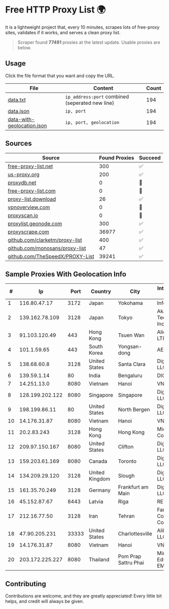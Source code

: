 
# Free HTTP Proxy List 🌍

It is a lightweight project that, every 10 minutes, scrapes lots of free-proxy sites, validates if it works, and serves a clean proxy list.


> Scraper found **77491** proxies at the latest update. Usable proxies are below.

## Usage

Click the file format that you want and copy the URL.


|File|Content|Count|
|----|-------|-----|
|[data.txt](https://raw.githubusercontent.com/themiralay/Proxy-List-World/master/data.txt)|`ip_address:port` combined (seperated new line)|194|
|[data.json](https://raw.githubusercontent.com/themiralay/Proxy-List-World/master/data.json)|`ip, port`|194|
|[data-with-geolocation.json](https://raw.githubusercontent.com/themiralay/Proxy-List-World/master/data-with-geolocation.json)|`ip, port, geolocation`|194|

## Sources

|Source|Found Proxies|Succeed|
|------|-------------|-------|
|[free-proxy-list.net](https://free-proxy-list.net)|300|✅|
|[us-proxy.org](https://www.us-proxy.org)|200|✅|
|[proxydb.net](http://proxydb.net)|0|🚫|
|[free-proxy-list.com](https://free-proxy-list.com/?page=&port=&type%5B%5D=http&type%5B%5D=https&up_time=0&search=Search)|0|🚫|
|[proxy-list.download](https://www.proxy-list.download/HTTP)|26|✅|
|[vpnoverview.com](https://vpnoverview.com/privacy/anonymous-browsing/free-proxy-servers)|0|🚫|
|[proxyscan.io](https://www.proxyscan.io)|0|🚫|
|[proxylist.geonode.com](https://proxylist.geonode.com/api/proxy-list?limit=300&page=1&sort_by=lastChecked&sort_type=desc&protocols=http,https)|300|✅|
|[proxyscrape.com](https://api.proxyscrape.com/v2/?request=displayproxies&protocol=http&timeout=10000&country=all&ssl=all&anonymity=all)|36977|✅|
|[github.com/clarketm/proxy-list](https://raw.githubusercontent.com/clarketm/proxy-list/master/proxy-list-raw.txt)|400|✅|
|[github.com/monosans/proxy-list](https://raw.githubusercontent.com/monosans/proxy-list/main/proxies/http.txt)|47|✅|
|[github.com/TheSpeedX/PROXY-List](https://raw.githubusercontent.com/TheSpeedX/PROXY-List/master/http.txt)|39241|✅|


## Sample Proxies With Geolocation Info

|#|Ip|Port|Country|City|Internet Service Provider|
|-|--|----|-------|----|-------------------------|
|1|116.80.47.17|3172|Japan|Yokohama|InfoSphere|
|2|139.162.78.109|3128|Japan|Tokyo|Akamai Technologies, Inc.|
|3|91.103.120.49|443|Hong Kong|Tsuen Wan|Alice Networks LTD|
|4|101.1.59.65|443|South Korea|Yongsan-dong|AESNET|
|5|138.68.60.8|3128|United States|Santa Clara|DigitalOcean, LLC|
|6|139.59.1.14|80|India|Bengaluru|DIGITALOCEAN|
|7|14.251.13.0|8080|Vietnam|Hanoi|VNPT|
|8|128.199.202.122|8080|Singapore|Singapore|DigitalOcean, LLC|
|9|198.199.86.11|80|United States|North Bergen|DigitalOcean, LLC|
|10|14.176.31.87|8080|Vietnam|Hanoi|VNPT|
|11|20.2.83.243|3128|Hong Kong|Hong Kong|Microsoft Corporation|
|12|209.97.150.167|8080|United States|Clifton|DigitalOcean, LLC|
|13|159.203.61.169|8080|Canada|Toronto|DigitalOcean, LLC|
|14|134.209.29.120|3128|United Kingdom|Slough|DigitalOcean, LLC|
|15|161.35.70.249|3128|Germany|Frankfurt am Main|DigitalOcean, LLC|
|16|45.152.87.67|8443|Latvia|Riga|RETN Limited|
|17|212.16.77.50|3128|Iran|Tehran|Farhang Azma Communications Company LTD|
|18|47.90.205.231|33333|United States|Charlottesville|Alibaba.com LLC|
|19|14.176.31.87|8080|Vietnam|Hanoi|VNPT|
|20|203.172.225.227|8080|Thailand|Pom Prap Sattru Phai|Ministry of Education - EMISC|



## Contributing

Contributions are welcome, and they are greatly appreciated! Every
little bit helps, and credit will always be given.

